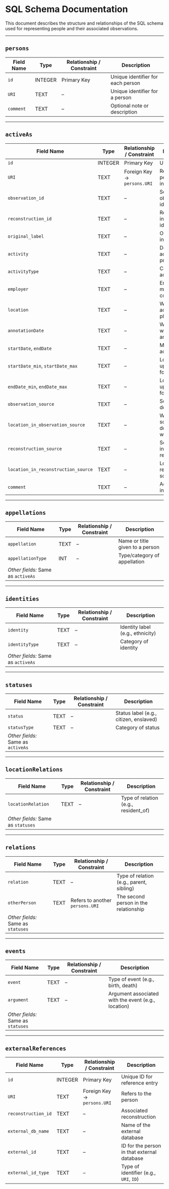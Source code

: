 
# SQL Schema Documentation

This document describes the structure and relationships of the SQL schema used for representing people and their associated observations.

---

## `persons`

| Field Name | Type     | Relationship / Constraint | Description                        |
|------------|----------|----------------------------|------------------------------------|
| `id`       | INTEGER  | Primary Key                | Unique identifier for each person  |
| `URI`      | TEXT     | –                          | Unique identifier for a person     |
| `comment`  | TEXT     | –                          | Optional note or description       |

---

## `activeAs`

| Field Name                        | Type     | Relationship / Constraint                  | Description                                                |
|----------------------------------|----------|--------------------------------------------|------------------------------------------------------------|
| `id`                             | INTEGER  | Primary Key                                | Unique row ID                                              |
| `URI`                            | TEXT     | Foreign Key → `persons.URI`                | Refers to the person involved                              |
| `observation_id`                 | TEXT     | –                                          | Source observation identifier                              |
| `reconstruction_id`              | TEXT     | –                                          | Reconstructed instance identifier                          |
| `original_label`                 | TEXT     | –                                          | Original label in source                                   |
| `activity`                       | TEXT     | –                                          | Describes the activity (e.g., profession)                  |
| `activityType`                   | TEXT     | –                                          | Category of activity                                       |
| `employer`                       | TEXT     | –                                          | Employer mentioned in context                              |
| `location`                       | TEXT     | –                                          | Where the activity took place                              |
| `annotationDate`                 | TEXT     | –                                          | When the data was annotated                                |
| `startDate`, `endDate`          | TEXT     | –                                          | Main dates of activity                                     |
| `startDate_min`, `startDate_max`| TEXT     | –                                          | Lower and upper bounds for `startDate`                     |
| `endDate_min`, `endDate_max`    | TEXT     | –                                          | Lower and upper bounds for `endDate`                       |
| `observation_source`            | TEXT     | –                                          | Source document                                            |
| `location_in_observation_source`| TEXT     | –                                          | Where in the source document this was found                |
| `reconstruction_source`         | TEXT     | –                                          | Source used in reconstruction                              |
| `location_in_reconstruction_source`| TEXT  | –                                          | Location in reconstruction source                          |
| `comment`                        | TEXT     | –                                          | Additional information                                     |

---

## `appellations`

| Field Name                        | Type     | Relationship / Constraint                  | Description                                                |
|----------------------------------|----------|--------------------------------------------|------------------------------------------------------------|
| `appellation`                    | TEXT     | –                                          | Name or title given to a person                            |
| `appellationType`               | INT      | –                                          | Type/category of appellation                               |
| *Other fields:* Same as `activeAs` |          |                                            |                                                            |

---

## `identities`

| Field Name                        | Type     | Relationship / Constraint                  | Description                                                |
|----------------------------------|----------|--------------------------------------------|------------------------------------------------------------|
| `identity`                       | TEXT     | –                                          | Identity label (e.g., ethnicity)                           |
| `identityType`                   | TEXT     | –                                          | Category of identity                                       |
| *Other fields:* Same as `activeAs` |          |                                            |                                                            |

---

## `statuses`

| Field Name                        | Type     | Relationship / Constraint                  | Description                                                |
|----------------------------------|----------|--------------------------------------------|------------------------------------------------------------|
| `status`                         | TEXT     | –                                          | Status label (e.g., citizen, enslaved)                     |
| `statusType`                     | TEXT     | –                                          | Category of status                                         |
| *Other fields:* Same as `activeAs` |          |                                            |                                                            |

---

## `locationRelations`

| Field Name                        | Type     | Relationship / Constraint                  | Description                                                |
|----------------------------------|----------|--------------------------------------------|------------------------------------------------------------|
| `locationRelation`               | TEXT     | –                                          | Type of relation (e.g., resident_of)                       |
| *Other fields:* Same as `statuses` |          |                                            |                                                            |

---

## `relations`

| Field Name                        | Type     | Relationship / Constraint                  | Description                                                |
|----------------------------------|----------|--------------------------------------------|------------------------------------------------------------|
| `relation`                       | TEXT     | –                                          | Type of relation (e.g., parent, sibling)                   |
| `otherPerson`                    | TEXT     | Refers to another `persons.URI`            | The second person in the relationship                      |
| *Other fields:* Same as `statuses` |          |                                            |                                                            |

---

## `events`

| Field Name                        | Type     | Relationship / Constraint                  | Description                                                |
|----------------------------------|----------|--------------------------------------------|------------------------------------------------------------|
| `event`                          | TEXT     | –                                          | Type of event (e.g., birth, death)                         |
| `argument`                       | TEXT     | –                                          | Argument associated with the event (e.g., location)        |
| *Other fields:* Same as `statuses` |          |                                            |                                                            |

---

## `externalReferences`

| Field Name         | Type     | Relationship / Constraint         | Description                                                  |
|--------------------|----------|-----------------------------------|--------------------------------------------------------------|
| `id`               | INTEGER  | Primary Key                       | Unique ID for reference entry                                |
| `URI`              | TEXT     | Foreign Key → `persons.URI`       | Refers to the person                                         |
| `reconstruction_id`| TEXT     | –                                 | Associated reconstruction                                    |
| `external_db_name` | TEXT     | –                                 | Name of the external database                                |
| `external_id`      | TEXT     | –                                 | ID for the person in that external database                  |
| `external_id_type` | TEXT     | –                                 | Type of identifier (e.g., `URI`, `ID`)                       |
